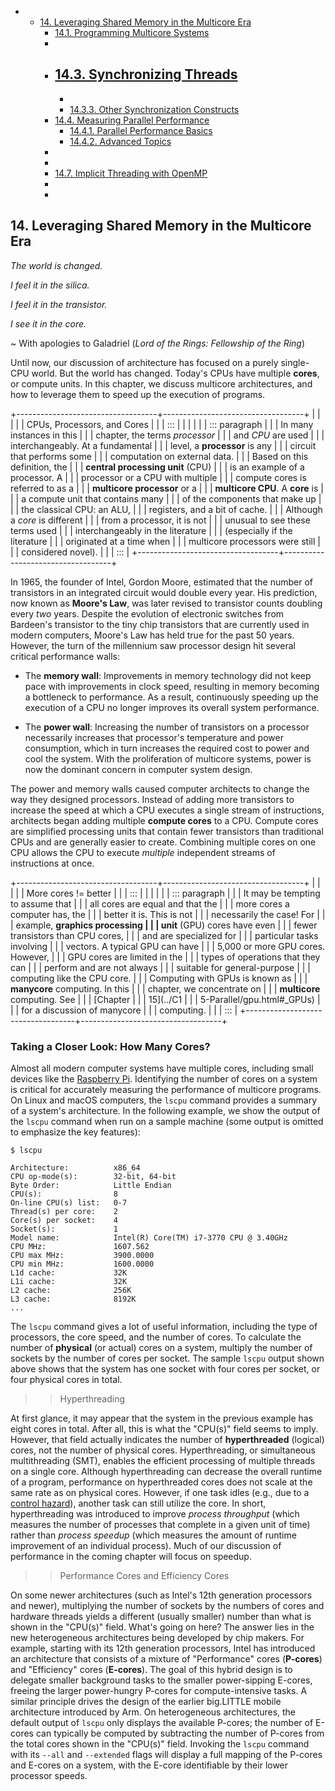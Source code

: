 





-   -   [14. Leveraging Shared Memory in the Multicore
        Era]()
        -   [14.1. Programming Multicore
            Systems]()
        -  
        -   [14.3. Synchronizing
            Threads]()
            -  
            -  
            -   [14.3.3. Other Synchronization
                Constructs]()
        -   [14.4. Measuring Parallel
            Performance]()
            -   [14.4.1. Parallel Performance
                Basics]()
            -   [14.4.2. Advanced
                Topics]()
        -  
        -  
        -   [14.7. Implicit Threading with
            OpenMP]()
        -  
        -  










## 14. Leveraging Shared Memory in the Multicore Era 

*The world is changed.*


*I feel it in the silica.*


*I feel it in the transistor.*


*I see it in the core.*


\~ With apologies to Galadriel (*Lord of the Rings: Fellowship of the
Ring*)


Until now, our discussion of architecture has focused on a purely
single-CPU world. But the world has changed. Today's CPUs have multiple
**cores**, or compute units. In this chapter, we discuss multicore
architectures, and how to leverage them to speed up the execution of
programs.



+-----------------------------------+-----------------------------------+
|                                   |                          |
|                                   | CPUs, Processors, and Cores       |
|                                   | :::                               |
|                                   |                                   |
|                                   | ::: paragraph                     |
|                                   | In many instances in this         |
|                                   | chapter, the terms *processor*    |
|                                   | and *CPU* are used                |
|                                   | interchangeably. At a fundamental |
|                                   | level, a **processor** is any     |
|                                   | circuit that performs some        |
|                                   | computation on external data.     |
|                                   | Based on this definition, the     |
|                                   | **central processing unit** (CPU) |
|                                   | is an example of a processor. A   |
|                                   | processor or a CPU with multiple  |
|                                   | compute cores is referred to as a |
|                                   | **multicore processor** or a      |
|                                   | **multicore CPU**. A **core** is  |
|                                   | a compute unit that contains many |
|                                   | of the components that make up    |
|                                   | the classical CPU: an ALU,        |
|                                   | registers, and a bit of cache.    |
|                                   | Although a *core* is different    |
|                                   | from a processor, it is not       |
|                                   | unusual to see these terms used   |
|                                   | interchangeably in the literature |
|                                   | (especially if the literature     |
|                                   | originated at a time when         |
|                                   | multicore processors were still   |
|                                   | considered novel).                |
|                                   | :::                               |
+-----------------------------------+-----------------------------------+


In 1965, the founder of Intel, Gordon Moore, estimated that the number
of transistors in an integrated circuit would double every year. His
prediction, now known as **Moore's Law**, was later revised to
transistor counts doubling every *two* years. Despite the evolution of
electronic switches from Bardeen's transistor to the tiny chip
transistors that are currently used in modern computers, Moore's Law has
held true for the past 50 years. However, the turn of the millennium saw
processor design hit several critical performance walls:



-   The **memory wall**: Improvements in memory technology did not keep
    pace with improvements in clock speed, resulting in memory becoming
    a bottleneck to performance. As a result, continuously speeding up
    the execution of a CPU no longer improves its overall system
    performance.

-   The **power wall**: Increasing the number of transistors on a
    processor necessarily increases that processor's temperature and
    power consumption, which in turn increases the required cost to
    power and cool the system. With the proliferation of multicore
    systems, power is now the dominant concern in computer system
    design.


The power and memory walls caused computer architects to change the way
they designed processors. Instead of adding more transistors to increase
the speed at which a CPU executes a single stream of instructions,
architects began adding multiple **compute cores** to a CPU. Compute
cores are simplified processing units that contain fewer transistors
than traditional CPUs and are generally easier to create. Combining
multiple cores on one CPU allows the CPU to execute *multiple*
independent streams of instructions at once.



+-----------------------------------+-----------------------------------+
|                                   |                          |
|                                   | More cores != better              |
|                                   | :::                               |
|                                   |                                   |
|                                   | ::: paragraph                     |
|                                   | It may be tempting to assume that |
|                                   | all cores are equal and that the  |
|                                   | more cores a computer has, the    |
|                                   | better it is. This is not         |
|                                   | necessarily the case! For         |
|                                   | example, **graphics processing    |
|                                   | unit** (GPU) cores have even      |
|                                   | fewer transistors than CPU cores, |
|                                   | and are specialized for           |
|                                   | particular tasks involving        |
|                                   | vectors. A typical GPU can have   |
|                                   | 5,000 or more GPU cores. However, |
|                                   | GPU cores are limited in the      |
|                                   | types of operations that they can |
|                                   | perform and are not always        |
|                                   | suitable for general-purpose      |
|                                   | computing like the CPU core.      |
|                                   | Computing with GPUs is known as   |
|                                   | **manycore** computing. In this   |
|                                   | chapter, we concentrate on        |
|                                   | **multicore** computing. See      |
|                                   | [Chapter                          |
|                                   | 15](../C1                         |
|                                   | 5-Parallel/gpu.html#_GPUs) |
|                                   | for a discussion of manycore      |
|                                   | computing.                        |
|                                   | :::                               |
+-----------------------------------+-----------------------------------+


### Taking a Closer Look: How Many Cores?

Almost all modern computer systems have multiple cores, including small
devices like the [Raspberry Pi](https://www.raspberrypi.org/).
Identifying the number of cores on a system is critical for accurately
measuring the performance of multicore programs. On Linux and macOS
computers, the `lscpu` command provides a summary of a system's
architecture. In the following example, we show the output of the
`lscpu` command when run on a sample machine (some output is omitted to
emphasize the key features):




    $ lscpu

    Architecture:          x86_64
    CPU op-mode(s):        32-bit, 64-bit
    Byte Order:            Little Endian
    CPU(s):                8
    On-line CPU(s) list:   0-7
    Thread(s) per core:    2
    Core(s) per socket:    4
    Socket(s):             1
    Model name:            Intel(R) Core(TM) i7-3770 CPU @ 3.40GHz
    CPU MHz:               1607.562
    CPU max MHz:           3900.0000
    CPU min MHz:           1600.0000
    L1d cache:             32K
    L1i cache:             32K
    L2 cache:              256K
    L3 cache:              8192K
    ...


The `lscpu` command gives a lot of useful information, including the
type of processors, the core speed, and the number of cores. To
calculate the number of **physical** (or actual) cores on a system,
multiply the number of sockets by the number of cores per socket. The
sample `lscpu` output shown above shows that the system has one socket
with four cores per socket, or four physical cores in total.


>> Hyperthreading


At first glance, it may appear that the system in the previous example
has eight cores in total. After all, this is what the \"CPU(s)\" field
seems to imply. However, that field actually indicates the number of
**hyperthreaded** (logical) cores, not the number of physical cores.
Hyperthreading, or simultaneous multithreading (SMT), enables the
efficient processing of multiple threads on a single core. Although
hyperthreading can decrease the overall runtime of a program,
performance on hyperthreaded cores does not scale at the same rate as on
physical cores. However, if one task idles (e.g., due to a [control
hazard](../C5-Arch/pipelining_advanced.html#_pipelining_hazards_control_hazards)),
another task can still utilize the core. In short, hyperthreading was
introduced to improve *process throughput* (which measures the number of
processes that complete in a given unit of time) rather than *process
speedup* (which measures the amount of runtime improvement of an
individual process). Much of our discussion of performance in the coming
chapter will focus on speedup.


>> Performance Cores and Efficiency Cores


On some newer architectures (such as Intel's 12th generation processors
and newer), multiplying the number of sockets by the numbers of cores
and hardware threads yields a different (usually smaller) number than
what is shown in the \"CPU(s)\" field. What's going on here? The answer
lies in the new heterogeneous architectures being developed by chip
makers. For example, starting with its 12th generation processors, Intel
has introduced an architecture that consists of a mixture of
\"Performance\" cores (**P-cores**) and \"Efficiency\" cores
(**E-cores**). The goal of this hybrid design is to delegate smaller
background tasks to the smaller power-sipping E-cores, freeing the
larger power-hungry P-cores for compute-intensive tasks. A similar
principle drives the design of the earlier big.LITTLE mobile
architecture introduced by Arm. On heterogeneous architectures, the
default output of `lscpu` only displays the available P-cores; the
number of E-cores can typically be computed by subtracting the number of
P-cores from the total cores shown in the \"CPU(s)\" field. Invoking the
`lscpu` command with its `--all` and `--extended` flags will display a
full mapping of the P-cores and E-cores on a system, with the E-core
identifiable by their lower processor speeds.






